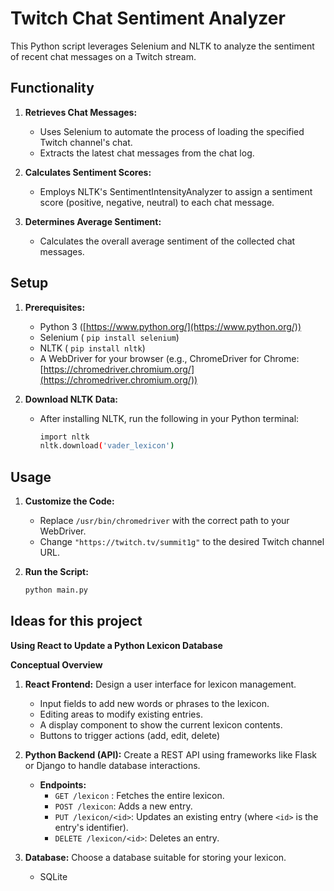 # Twitch Chat Sentiment Analyzer

This Python script leverages Selenium and NLTK to analyze the sentiment of recent chat messages on a Twitch stream.

## Functionality

1. **Retrieves Chat Messages:**
   - Uses Selenium to automate the process of loading the specified Twitch channel's chat.
   - Extracts the latest chat messages from the chat log.

2. **Calculates Sentiment Scores:**
   - Employs NLTK's SentimentIntensityAnalyzer to assign a sentiment score (positive, negative, neutral) to each chat message.

3. **Determines Average Sentiment:**
   - Calculates the overall average sentiment of the collected chat messages. 

## Setup

1. **Prerequisites:**
   - Python 3 ([https://www.python.org/](https://www.python.org/))
   - Selenium ( `pip install selenium`)
   - NLTK ( `pip install nltk`)
   - A WebDriver for your browser (e.g., ChromeDriver for Chrome: [https://chromedriver.chromium.org/](https://chromedriver.chromium.org/))

2. **Download NLTK Data:**
   - After installing NLTK, run the following in your Python terminal:
     ```bash
     import nltk
     nltk.download('vader_lexicon')
     ```

## Usage

1. **Customize the Code:**
   - Replace `/usr/bin/chromedriver` with the correct path to your WebDriver.
   - Change `"https://twitch.tv/summit1g"` to the desired Twitch channel URL.

2. **Run the Script:**
   ```bash
   python main.py

## Ideas for this project
**Using React to Update a Python Lexicon Database**

 **Conceptual Overview**

1. **React Frontend:** Design a user interface for lexicon management.
   * Input fields to add new words or phrases to the lexicon.
   * Editing areas to modify existing entries.
   * A display component to show the current lexicon contents.
   * Buttons to trigger actions (add, edit, delete)

2. **Python Backend (API):** Create a REST API using frameworks like Flask or Django to handle database interactions.
   * **Endpoints:**
      * `GET /lexicon` : Fetches the entire lexicon.
      * `POST /lexicon`: Adds a new entry.
      * `PUT /lexicon/<id>`: Updates an existing entry (where `<id>` is the entry's identifier).
      * `DELETE /lexicon/<id>`: Deletes an entry.

3. **Database:** Choose a database suitable for storing your lexicon.
   * SQLite 

